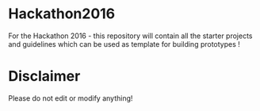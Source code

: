 # Hackathon2016

For the Hackathon 2016 - this repository will contain all the starter projects and guidelines which can be used as template for building prototypes !

# Disclaimer

Please do not edit or modify anything!